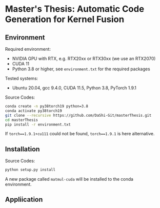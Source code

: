 # Master's Thesis: Automatic Code Generation for Kernel Fusion
## Environment
Required environment:
 - NVIDIA GPU with RTX, e.g. RTX20xx or RTX30xx (we use an RTX2070)
 - CUDA 11
 - Python 3.8 or higher, see `environment.txt` for the required packages

Tested systems:
- Ubuntu 20.04, gcc 9.4.0, CUDA 11.5, Python 3.8, PyTorch 1.9.1

Source Codes:
```sh
conda create -n py38torch19 python=3.8
conda activate py38torch19
git clone --recursive https://github.com/DaShi-Git/masterThesis.git
cd masterThesis
pip install -r environment.txt

```
If `torch==1.9.1+cu111` could not be found, `torch==1.9.1` is here alternative.
## Installation
Source Codes:
```sh
python setup.py install

```
A new package called `matmul-cuda` will be installed to the conda environment.
## Appliication
